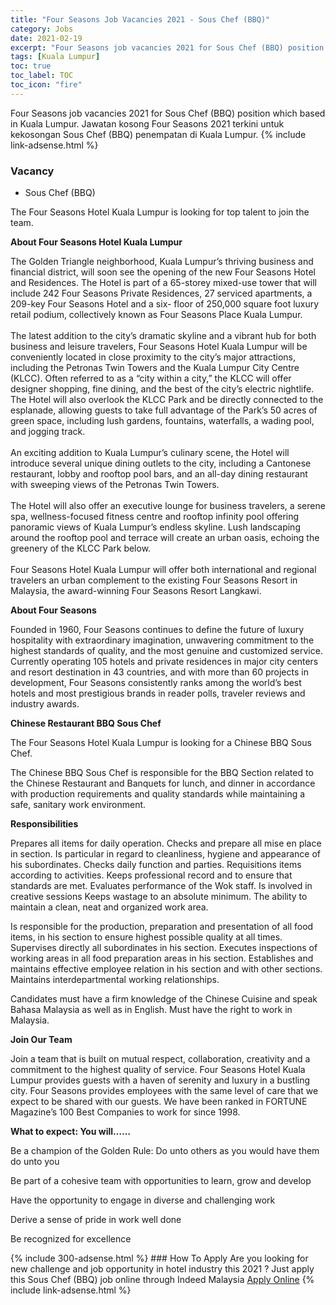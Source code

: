 ```yaml
---
title: "Four Seasons Job Vacancies 2021 - Sous Chef (BBQ)" 
category: Jobs 
date: 2021-02-19 
excerpt: "Four Seasons job vacancies 2021 for Sous Chef (BBQ) position which based in Kuala Lumpur. Jawatan kosong Four Seasons 2021 terkini untuk kekosongan Sous Chef (BBQ) penempatan di Kuala Lumpur" 
tags: [Kuala Lumpur] 
toc: true 
toc_label: TOC 
toc_icon: "fire" 
--- 
```


Four Seasons job vacancies 2021 for Sous Chef (BBQ) position which based in Kuala Lumpur. Jawatan kosong Four Seasons 2021 terkini untuk kekosongan Sous Chef (BBQ) penempatan di Kuala Lumpur. 
{% include link-adsense.html %} 
### Vacancy 
- Sous Chef (BBQ) 
<div><div><p>The Four Seasons Hotel Kuala Lumpur is looking for top talent to join the team.
</p><p></p><p><b>About Four Seasons Hotel Kuala Lumpur
</b></p><p></p><p>The Golden Triangle neighborhood, Kuala Lumpur&#8217;s thriving business and financial district, will soon see the opening of the new Four Seasons Hotel and Residences. The Hotel is part of a 65-storey mixed-use tower that will include 242 Four Seasons Private Residences, 27 serviced apartments, a 209-key Four Seasons Hotel and a six- floor of 250,000 square foot luxury retail podium, collectively known as Four Seasons Place Kuala Lumpur.
<br>
<br>
The latest addition to the city&#8217;s dramatic skyline and a vibrant hub for both business and leisure travelers, Four Seasons Hotel Kuala Lumpur will be conveniently located in close proximity to the city&#8217;s major attractions, including the Petronas Twin Towers and the Kuala Lumpur City Centre (KLCC). Often referred to as a &#8220;city within a city,&#8221; the KLCC will offer designer shopping, fine dining, and the best of the city&#8217;s electric nightlife. The Hotel will also overlook the KLCC Park and be directly connected to the esplanade, allowing guests to take full advantage of the Park&#8217;s 50 acres of green space, including lush gardens, fountains, waterfalls, a wading pool, and jogging track.
<br>
<br>
An exciting addition to Kuala Lumpur&#8217;s culinary scene, the Hotel will introduce several unique dining outlets to the city, including a Cantonese restaurant, lobby and rooftop pool bars, and an all-day dining restaurant with sweeping views of the Petronas Twin Towers.
<br>
<br>
The Hotel will also offer an executive lounge for business travelers, a serene spa, wellness-focused fitness centre and rooftop infinity pool offering panoramic views of Kuala Lumpur&#8217;s endless skyline. Lush landscaping around the rooftop pool and terrace will create an urban oasis, echoing the greenery of the KLCC Park below.
<br>
<br>
Four Seasons Hotel Kuala Lumpur will offer both international and regional travelers an urban complement to the existing Four Seasons Resort in Malaysia, the award-winning Four Seasons Resort Langkawi.
</p><p></p><p><b>About Four Seasons
</b></p><p></p><p>Founded in 1960, Four Seasons continues to define the future of luxury hospitality with extraordinary imagination, unwavering commitment to the highest standards of quality, and the most genuine and customized service. Currently operating 105 hotels and private residences in major city centers and resort destination in 43 countries, and with more than 60 projects in development, Four Seasons consistently ranks among the world&#8217;s best hotels and most prestigious brands in reader polls, traveler reviews and industry awards.
</p><p></p><p><b>Chinese Restaurant BBQ Sous Chef
</b></p><p></p><p>The Four Seasons Hotel Kuala Lumpur is looking for a Chinese BBQ Sous Chef.
</p><p></p><p>The Chinese BBQ Sous Chef is responsible for the BBQ Section related to the Chinese Restaurant and Banquets for lunch, and dinner in accordance with production requirements and quality standards while maintaining a safe, sanitary work environment.
</p><p></p><p><b>Responsibilities
</b></p><p></p><p>Prepares all items for daily operation. Checks and prepare all mise en place in section. Is particular in regard to cleanliness, hygiene and appearance of his subordinates. Checks daily function and parties. Requisitions items according to activities. Keeps professional record and to ensure that standards are met. Evaluates performance of the Wok staff. Is involved in creative sessions Keeps wastage to an absolute minimum. The ability to maintain a clean, neat and organized work area.
</p><p></p><p>Is responsible for the production, preparation and presentation of all food items, in his section to ensure highest possible quality at all times. Supervises directly all subordinates in his section. Executes inspections of working areas in all food preparation areas in his section. Establishes and maintains effective employee relation in his section and with other sections. Maintains interdepartmental working relationships.
</p><p></p><p>Candidates must have a firm knowledge of the Chinese Cuisine and speak Bahasa Malaysia as well as in English. Must have the right to work in Malaysia.
</p><p></p><p><b>Join Our Team
</b></p><p>Join a team that is built on mutual respect, collaboration, creativity and a commitment to the highest quality of service. Four Seasons Hotel Kuala Lumpur provides guests with a haven of serenity and luxury in a bustling city. Four Seasons provides employees with the same level of care that we expect to be shared with our guests. We have been ranked in FORTUNE Magazine&#8217;s 100 Best Companies to work for since 1998.
</p><p></p><p><b>What to expect: You will&#8230;&#8230;
</b></p><p>Be a champion of the Golden Rule: Do unto others as you would have them do unto you
</p><p>Be part of a cohesive team with opportunities to learn, grow and develop
</p><p>Have the opportunity to engage in diverse and challenging work
</p><p>Derive a sense of pride in work well done
</p><p>Be recognized for excellence</p></div><p></p></div> 
{% include 300-adsense.html %} 
### How To Apply 
Are you looking for new challenge and job opportunity in hotel industry this 2021 ?
Just apply this Sous Chef (BBQ) job online through Indeed Malaysia 
<a href="https://malaysia.indeed.com/viewjob?jk=a253cc09735989c8" class="btn btn--info" target="_blank" rel="nofollow noopenner">Apply Online</a> 
{% include link-adsense.html %} 